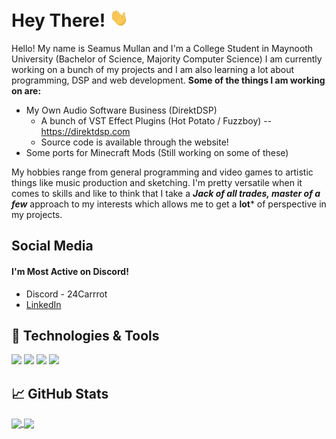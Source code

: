 <!-- [![Header](https://raw.githubusercontent.com/SeamusMullan/SeamusMullan/master/readme_header.png "Header")](https://) -->

# Hey There! <img src="https://github.com/SeamusMullan/SeamusMullan/blob/main/wave.gif?raw=true" width="30px">

Hello! My name is Seamus Mullan and I'm a College Student in Maynooth University (Bachelor of Science, Majority Computer Science)
I am currently working on a bunch of my projects and I am also learning a lot about programming, DSP and web development.
**Some of the things I am working on are:**

- My Own Audio Software Business (DirektDSP)
  - A bunch of VST Effect Plugins (Hot Potato / Fuzzboy) -- https://direktdsp.com
  - Source code is available through the website!
- Some ports for Minecraft Mods (Still working on some of these)

My hobbies range from general programming and video games to artistic things like music production and sketching. I'm pretty versatile when it comes to skills and like to think that I take a ***Jack of all trades, master of a few*** approach to my interests which allows me to get a **lot*** of perspective in my projects.

## Social Media
#### I'm Most Active on Discord!
- Discord - 24Carrrot
- [LinkedIn](https://www.linkedin.com/in/seamusmullan/)
## 🔧 Technologies & Tools
![](https://img.shields.io/badge/Language-Python-informational?style=for-the-badge&color=2bbc8a)
![](https://img.shields.io/badge/Language-C++-informational?style=for-the-badge&color=2bbc8a)
![](https://img.shields.io/badge/DAW-Ableton-ffffff?style=for-the-badge)
![](https://img.shields.io/badge/DAW-FLStudio-ffffff?style=for-the-badge)
## &#x1f4c8; GitHub Stats


<a href="https://github.com/seamusmullan/github-readme-stats">
  <img height=200 align="center" src="https://github-readme-stats.vercel.app/api?username=seamusmullan&hide_rank=true" />
</a>
<a href="https://github.com/seamusmullan/convoychat">
  <img height=200 align="center" src="https://github-readme-stats.vercel.app/api/top-langs?username=seamusmullan&layout=compact&langs_count=8&card_width=320" />
</a>
